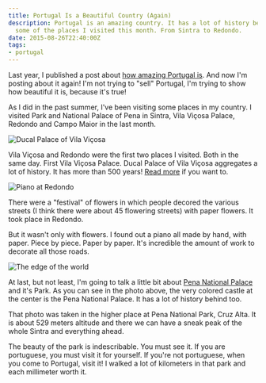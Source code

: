 ```yaml
---
title: Portugal Is a Beautiful Country (Again)
description: Portugal is an amazing country. It has a lot of history behind. Know
  some of the places I visited this month. From Sintra to Redondo.
date: 2015-08-26T22:40:00Z
tags:
- portugal
---
```


Last year, I published a post about [how amazing Portugal is](/2014/11/14/portugal-beautiful-country). And now I'm posting about it again! I'm not trying to "sell" Portugal, I'm trying to show how beautiful it is, because it's true!

<!--more-->

As I did in the past summer, I've been visiting some places in my country. I visited Park and National Palace of Pena in Sintra, Vila Viçosa Palace, Redondo and Campo Maior in the last month.

![Ducal Palace of Vila Viçosa](cdn:/2015-08-vila-vicosa-palace "Ducal Palace of Vila Viçosa")

Vila Viçosa and Redondo were the first two places I visited. Both in the same day. First Vila Viçosa Palace. Ducal Palace of Vila Viçosa aggregates a lot of history. It has more than 500 years! [Read more](https://en.wikipedia.org/wiki/Ducal_Palace_of_Vila_Vi%C3%A7osa) if you want to.

![Piano at Redondo](cdn:/2015-08-redondo-flower-festival "Piano at Redondo")

There were a "festival" of flowers in which people decored the various streets (I think there were about 45 flowering streets) with paper flowers. It took place in Redondo.

But it wasn't only with flowers. I found out a piano all made by hand, with paper. Piece by piece. Paper by paper. It's incredible the amount of work to decorate all those roads.

![The edge of the world](cdn:/2015-08-pena-park "The edge of the world")

At last, but not least, I'm going to talk a little bit about [Pena National Palace](https://en.wikipedia.org/wiki/Pena_National_Palace) and it's Park. As you can see in the photo above, the very colored castle at the center is the Pena National Palace. It has a lot of history behind too.

That photo was taken in the higher place at Pena National Park, Cruz Alta. It is about 529 meters altitude and there we can have a sneak peak of the whole Sintra and everything ahead.

The beauty of the park is indescribable. You must see it. If you are portuguese, you must visit it for yourself. If you're not portuguese, when you come to Portugal, visit it! I walked a lot of kilometers in that park and each millimeter worth it.
